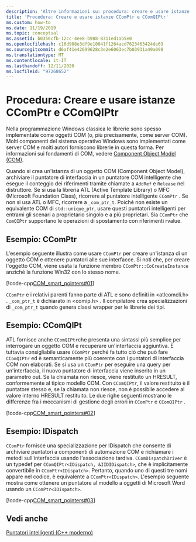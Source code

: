 ```yaml
---
description: 'Altre informazioni su: procedura: creare e usare istanze CComPtr e CComQIPtr'
title: 'Procedura: Creare e usare istanze CComPtr e CComQIPtr'
ms.custom: how-to
ms.date: 11/19/2019
ms.topic: conceptual
ms.assetid: b0356cfb-12cc-4ee8-b988-8311ed1ab5e0
ms.openlocfilehash: c16d908e3df9e10641f1264aed7623463424de69
ms.sourcegitcommit: d6af41e42699628c3e2e6063ec7b03931a49a098
ms.translationtype: MT
ms.contentlocale: it-IT
ms.lasthandoff: 12/11/2020
ms.locfileid: "97268652"
---
```

# <a name="how-to-create-and-use-ccomptr-and-ccomqiptr-instances"></a>Procedura: Creare e usare istanze CComPtr e CComQIPtr

Nella programmazione Windows classica le librerie sono spesso implementate come oggetti COM (o, più precisamente, come server COM). Molti componenti del sistema operativo Windows sono implementati come server COM e molti autori forniscono librerie in questa forma. Per informazioni sui fondamenti di COM, vedere [Component Object Model (COM)](/windows/win32/com/component-object-model--com--portal).

Quando si crea un'istanza di un oggetto COM (Component Object Model), archiviare il puntatore di interfaccia in un puntatore COM intelligente che esegue il conteggio dei riferimenti tramite chiamate a `AddRef` e `Release` nel distruttore. Se si usa la libreria ATL (Active Template Library) o MFC (Microsoft Foundation Class), ricorrere al puntatore intelligente `CComPtr` . Se non si usa ATL o MFC, ricorrere a `_com_ptr_t`. Poiché non esiste un equivalente COM di `std::unique_ptr`, usare questi puntatori intelligenti per entrami gli scenari a proprietario singolo e a più proprietari. Sia `CComPtr` che `ComQIPtr` supportano le operazioni di spostamento con riferimenti rvalue.

## <a name="example-ccomptr"></a>Esempio: CComPtr

L'esempio seguente illustra come usare `CComPtr` per creare un'istanza di un oggetto COM e ottenere puntatori alle sue interfacce. Si noti che, per creare l'oggetto COM, viene usata la funzione membro `CComPtr::CoCreateInstance` anziché la funzione Win32 con lo stesso nome.

[!code-cpp[COM_smart_pointers#01](../cpp/codesnippet/CPP/how-to-create-and-use-ccomptr-and-ccomqiptr-instances_1.cpp)]

`CComPtr` e i relativi parenti fanno parte di ATL e sono definiti in \<atlcomcli.h> . `_com_ptr_t` è dichiarato in \<comip.h> . Il compilatore crea specializzazioni di `_com_ptr_t` quando genera classi wrapper per le librerie dei tipi.

## <a name="example-ccomqipt"></a>Esempio: CComQIPt

ATL fornisce anche `CComQIPtr`che presenta una sintassi più semplice per interrogare un oggetto COM e recuperare un'interfaccia aggiuntiva. È tuttavia consigliabile usare `CComPtr` perché fa tutto ciò che può fare `CComQIPtr` ed è semanticamente più coerente con i puntatori di interfaccia COM non elaborati. Se si usa un `CComPtr` per eseguire una query per un'interfaccia, il nuovo puntatore di interfaccia viene inserito in un parametro out. Se la chiamata non riesce, viene restituito un HRESULT, conformemente al tipico modello COM. Con `CComQIPtr`, il valore restituito è il puntatore stesso e, se la chiamata non riesce, non è possibile accedere al valore interno HRESULT restituito. Le due righe seguenti mostrano le differenze fra i meccanismi di gestione degli errori in `CComPtr` e `CComQIPtr` .

[!code-cpp[COM_smart_pointers#02](../cpp/codesnippet/CPP/how-to-create-and-use-ccomptr-and-ccomqiptr-instances_2.cpp)]

## <a name="example-idispatch"></a>Esempio: IDispatch

`CComPtr` fornisce una specializzazione per IDispatch che consente di archiviare puntatori a componenti di automazione COM e richiamare i metodi sull'interfaccia usando l'associazione tardiva. `CComDispatchDriver` è un typedef per `CComQIPtr<IDispatch, &IIDIDispatch>`, che è implicitamente convertibile in `CComPtr<IDispatch>`. Pertanto, quando uno di questi tre nomi appare nel codice, è equivalente a `CComPtr<IDispatch>`. L'esempio seguente mostra come ottenere un puntatore al modello a oggetti di Microsoft Word usando un `CComPtr<IDispatch>`.

[!code-cpp[COM_smart_pointers#03](../cpp/codesnippet/CPP/how-to-create-and-use-ccomptr-and-ccomqiptr-instances_3.cpp)]

## <a name="see-also"></a>Vedi anche

[Puntatori intelligenti (C++ moderno)](../cpp/smart-pointers-modern-cpp.md)
